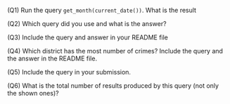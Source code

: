 (Q1) Run the query `get_month(current_date())`. What is the result

(Q2) Which query did you use and what is the answer?

(Q3) Include the query and answer in your README file

(Q4) Which district has the most number of crimes? Include the query and the answer in the README file.

(Q5) Include the query in your submission.

(Q6) What is the total number of results produced by this query (not only the shown ones)?

